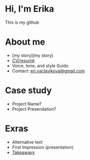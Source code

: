 # Hi, I'm Erika
This is my github

# About me
- [my story](my story)
- [CV/resumé](04-experience)
- Voice, tone, and style Guido
- Contact: eri.vaclavikova@gmail.com 

# Case study
- Project Name?
- Project Presendation?

# Exras 
- Alternative text
- First Impression (presentation)
- [Takeaways](takeaways)
